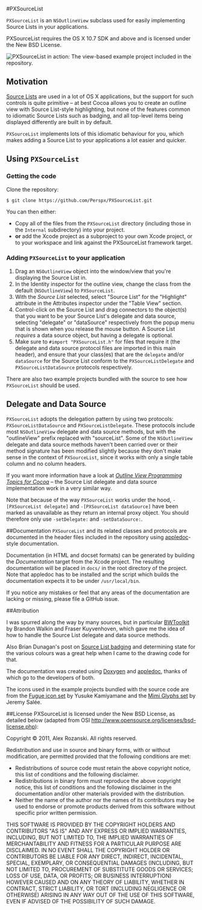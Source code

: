 #PXSourceList

`PXSourceList` is an `NSOutlineView` subclass used for easily implementing Source Lists in your applications.

PXSourceList requires the OS X 10.7 SDK and above and is licensed under the New BSD License.

![PXSourceList in action: The view-based example project included in the repository.](https://raw.github.com/Perspx/PXSourceList/master/Examples/Screenshots/PXSourceList-ViewBased-Example.png)

## Motivation
[Source Lists][2] are used in a lot of OS X applications, but the support for such controls is quite primitive – at best Cocoa allows you to create an outline view with Source List-style highlighting, but none of the features common to idiomatic Source Lists such as badging, and all top-level items being displayed differently are built in by default.

`PXSourceList` implements lots of this idiomatic behaviour for you, which makes adding a Source List to your applications a lot easier and quicker.

## Using `PXSourceList`

### Getting the code

Clone the repository:

    $ git clone https://github.com/Perspx/PXSourceList.git

You can then either:

  * Copy all of the files from the `PXSourceList` directory (including those in the `Internal` subdirectory) into your project.
  * **or** add the Xcode project as a subproject to your own Xcode project, or to your workspace and link against the PXSourceList framework target.

### Adding `PXSourceList` to your application

 1. Drag an `NSOutlineView` object into the window/view that you're displaying the Source List in.
 2. In the Identity inspector for the outline view, change the class from the default (`NSOutlineView`) to `PXSourceList`.
 3. With the *Source List* selected, select "Source List" for the "Highlight" attribute in the Attributes inspector under the "Table View" section.
 4. Control-click on the Source List and drag connectors to the object(s) that you want to be your Source List's delegate and data source, selecting "delegate" or "dataSource" respectively from the popup menu that is shown when you release the mouse button. A Source List *requires* a data source object, but having a delegate is optional.
 5. Make sure to `#import "PXSourceList.h"` for files that require it (the delegate and data source protocol files are imported in this main header), and ensure that your class(es) that are the `delegate` and/or `dataSource` for the Source List conform to the `PXSourceListDelegate` and `PXSourceListDataSource` protocols respectively.

There are also two example projects bundled with the source to see how `PXSourceList` should be used.

## Delegate and Data Source
`PXSourceList` adopts the delegation pattern by using two protocols: `PXSourceListDataSource` and `PXSourceListDelegate`. These protocols include most `NSOutlineView` delegate and data source methods, but with the "outlineView" prefix replaced with "sourceList". Some of the `NSOutlineView` delegate and data source methods haven't been carried over or their method signature has been modified slightly because they don't make sense in the context of `PXSourceList`, since it works with only a single table column and no column headers.

If you want more information have a look at *[Outline View Programming Topics for Cocoa][4]* – the Source List delegate and data source implementation work in a very similar way.

Note that because of the way `PXSourceList` works under the hood, `-[PXSourceList delegate]` and `-[PXSourceList dataSource]` have been marked as unavailable as they return an internal proxy object. You should therefore only use `-setDelegate:` and `-setDataSource:`.

##Documentation
`PXSourceList` and its related classes and protocols are documented in the header files included in the repository using [appledoc](http://gentlebytes.com/appledoc/)-style documentation.

Documentation (in HTML and docset formats) can be generated by building the *Documentation* target from the Xcode project. The resulting documentation will be placed in `docs/` in the root directory of the project. Note that appledoc has to be installed and the script which builds the documentation expects it to be under `/usr/local/bin`.

If you notice any mistakes or feel that any areas of the documentation are lacking or missing, please file a GitHub issue.

##Attribution

I was spurred along the way by many sources, but in particular [BWToolkit][8] by Brandon Walkin and Fraser Kuyvenhoven, which gave me the idea of how to handle the Source List delegate and data source methods.

Also Brian Dunagan's post on [Source List badging][9] and determining state for the various colours was a great help when I came to the drawing code for that.

The documentation was created using [Doxygen][10] and [appledoc][11], thanks of which go to the developers of both.

The icons used in the example projects bundled with the source code are from the [Fugue icon set][12] by Yusuke Kamiyamane and the [Mimi Glyphs set][13] by Jeremy Salée.

##License
PXSourceList is licensed under the New BSD License, as detailed below (adapted from OSI http://www.opensource.org/licenses/bsd-license.php):


Copyright &copy; 2011, Alex Rozanski.
All rights reserved.

Redistribution and use in source and binary forms, with or without modification, are permitted provided that the following conditions are met:

- Redistributions of source code must retain the above copyright notice, this list of conditions and the following disclaimer.
- Redistributions in binary form must reproduce the above copyright notice, this list of conditions and the following disclaimer in the documentation and/or other materials provided with the distribution.
- Neither the name of the author nor the names of its contributors may be used to endorse or promote products derived from this software without specific prior written permission.

THIS SOFTWARE IS PROVIDED BY THE COPYRIGHT HOLDERS AND CONTRIBUTORS "AS IS" AND ANY EXPRESS OR IMPLIED WARRANTIES, INCLUDING, BUT NOT LIMITED TO, THE IMPLIED WARRANTIES OF MERCHANTABILITY AND FITNESS FOR A PARTICULAR PURPOSE ARE DISCLAIMED. IN NO EVENT SHALL THE COPYRIGHT HOLDER OR CONTRIBUTORS BE LIABLE FOR ANY DIRECT, INDIRECT, INCIDENTAL, SPECIAL, EXEMPLARY, OR CONSEQUENTIAL DAMAGES (INCLUDING, BUT NOT LIMITED TO, PROCUREMENT OF SUBSTITUTE GOODS OR SERVICES; LOSS OF USE, DATA, OR PROFITS; OR BUSINESS INTERRUPTION) HOWEVER CAUSED AND ON ANY THEORY OF LIABILITY, WHETHER IN CONTRACT, STRICT LIABILITY, OR TORT (INCLUDING NEGLIGENCE OR OTHERWISE) ARISING IN ANY WAY OUT OF THE USE OF THIS SOFTWARE, EVEN IF ADVISED OF THE POSSIBILITY OF SUCH DAMAGE.


  [1]: http://github.com/Perspx/PXSourceList/downloads
  [2]: http://developer.apple.com/library/mac/documentation/UserExperience/Conceptual/AppleHIGuidelines/Windows/Windows.html#//apple_ref/doc/uid/20000961-CHDDIGDE
  [3]: http://perspx.com/wp-content/uploads/2010/01/pxsourcelist.jpg
  [4]: http://developer.apple.com/mac/library/DOCUMENTATION/Cocoa/Conceptual/OutlineView/Articles/UsingOutlineDataSource.html
  [5]: http://github.com/Perspx/PXSourceList/downloads
  [6]: http://perspx.com/contact
  [7]: http://github.com/Perspx/PXSourceList/downloads
  [8]: http://brandonwalkin.com/bwtoolkit/
  [9]: http://www.bdunagan.com/2008/11/10/cocoa-tutorial-source-list-badges-part-2/
  [10]: http://www.doxygen.org/
  [11]: http://www.gentlebytes.com/freeware/appledoc/
  [12]: http://www.pinvoke.com/
  [13]: http://salleedesign.com/resources/mimi-glyphs/

